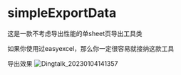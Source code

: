# simpleExportData
这是一款不考虑导出性能的单sheet页导出工具类

如果你使用过easyexcel，那么你一定很容易就接纳这款工具

导出效果
![Dingtalk_20230104141357](https://user-images.githubusercontent.com/24545680/210494984-f76a1fcd-262d-4bcd-89e7-fe7ffc136a89.jpg)
